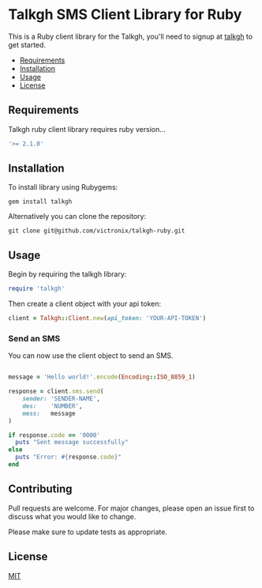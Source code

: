# Talkgh SMS Client Library for Ruby

This is a Ruby client library for the Talkgh, you'll need to signup at [talkgh] to get started.


* [Requirements](#requirements)
* [Installation](#installation)
* [Usage](#usage)
* [License](#license)

## Requirements

Talkgh ruby client library requires ruby version...

```bash
'>= 2.1.0'
```
## Installation

To install library using Rubygems:

    gem install talkgh

Alternatively you can clone the repository:

    git clone git@github.com/victronix/talkgh-ruby.git

## Usage

Begin by requiring the talkgh library:

```ruby
require 'talkgh'
```

Then create a client object with your api token:

```ruby
client = Talkgh::Client.new(api_token: 'YOUR-API-TOKEN')
```

### Send an SMS
You can now use the client object to send an SMS.

```ruby

message = 'Hello world!'.encode(Encoding::ISO_8859_1)

response = client.sms.send(
    sender: 'SENDER-NAME',
    des:    'NUMBER',
    mess:   message
)

if response.code == '0000'
  puts "Sent message successfully"
else
  puts "Error: #{response.code}"
end
```


## Contributing
Pull requests are welcome. For major changes, please open an issue first to discuss what you would like to change.

Please make sure to update tests as appropriate.

## License
[MIT](https://choosealicense.com/licenses/mit/)

[talkgh]: https://talkgh.com
[license]: LICENSE.txt
